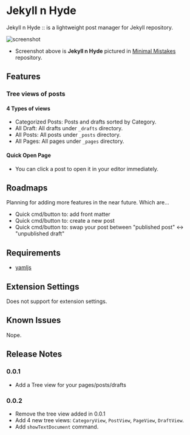 # Jekyll n Hyde

Jekyll n Hyde :: is a lightweight post manager for Jekyll repository.

![screenshot](https://user-images.githubusercontent.com/19310326/159724594-e4d97dc2-51ba-4d23-acbd-731c39956542.png)

* Screenshot above is **Jekyll n Hyde** pictured in [Minimal Mistakes](https://github.com/mmistakes/minimal-mistakes) repository.

## Features

### Tree views of posts

#### 4 Types of views
- Categorized Posts: Posts and drafts sorted by Category.
- All Draft: All drafts under `_drafts` directory.
- All Posts: All posts under `_posts` directory.
- All Pages: All pages under `_pages` directory.

#### Quick Open Page

- You can click a post to open it in your editor immediately.

## Roadmaps

Planning for adding more features in the near future.
Which are...

- Quick cmd/button to: add front matter
- Quick cmd/button to: create a new post
- Quick cmd/button to: swap your post between "published post" <-> "unpublished draft"

## Requirements

* [yamljs](https://www.npmjs.com/package/yamljs)

## Extension Settings

Does not support for extension settings.

## Known Issues

Nope.

## Release Notes

### 0.0.1

- Add a Tree view for your pages/posts/drafts

### 0.0.2

- Remove the tree view added in 0.0.1
- Add 4 new tree views: `CategoryView`, `PostView`, `PageView`, `DraftView`.
- Add `showTextDocument` command.
